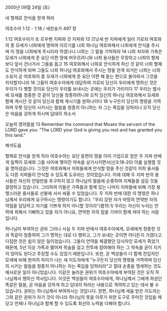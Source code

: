 2005년 09월 24일 (토)

네 형제로 안식을 얻게 하라



여호수아 1:12 - 1:18 / 새찬송가 497 장


1:12 여호수아가 또 르우벤 지파와 갓 지파와 13 므낫세 반 지파에게 일러 가로되 여호와의 종 모세가 너희에게 명하여 이르기를 너희 하나님 여호와께서 너희에게 안식을 주시며 이 땅을 너희에게 주시리라 하였나니 너희는 그 말을 기억하라 14 너희 처자와 가축은 모세가 너희에게 준 요단 이편 땅에 머무르려니와 너희 용사들은 무장하고 너희의 형제보다 앞서 건너가서 그들을 돕고 15 여호와께서 너희로 안식하게 하신 것 같이 너희 형제도 안식하게 되며 그들도 너희 하나님 여호와께서 주시는 땅을 얻게 되거든 너희는 너희 소유지 곧 여호와의 종 모세가 너희에게 준 요단 이편 해 돋는 편으로 돌아와서 그것을 차지할지니라 16 그들이 여호수아에게 대답하여 가로되 당신이 우리에게 명하신 것은 우리가 다 행할 것이요 당신이 우리를 보내시는 곳에는 우리가 가리이다 17 우리는 범사에 모세를 청종한 것 같이 당신을 청종하려니와 오직 당신의 하나님 여호와께서 모세와 함께 계시던 것 같이 당신과 함께 계시기를 원하나이다 18 누구든지 당신의 명령을 거역하며 무릇 당신의 시키시는 말씀을 청종치 아니하는 자 그는 죽임을 당하리니 오직 당신은 마음을 강하게 하시며 담대히 하소서 

오늘의 영어말씀 
13 Remember the command that Moses the servant of the LORD gave you: "The LORD your God is giving you rest and has granted you this land."

해석도움





형제로 안식을 얻게 하라 
여호수아는 요단 동편의 땅을 이미 기업으로 얻은 두 지파 반에게 일찍이 모세와 그들 사이에 맺어진 약속을 상기시키면서(신3:18-20) 이를 실행할 것을 명하셨습니다. 그것은 여호와께서 저희들에게 안식할 땅을 주신 것같이 저희 용사들도 다른 지파들이 안식할 수 있도록 도우라는 것이었습니다. 이에 대해 두 지파 반의 용사들은 자신의 안일만을 추구하지 않고 하나님의 말씀에 순종하여 지체들을 섬길 것을 결정하고 있습니다. 그리하여 이들은 가족들과 함께 있는 나머지 지파들에 비해 가장 용맹스러운 용사들로 선봉에 서서 싸울 수 있었습니다. 두 지파 반에 대한 이 명령은 하나님께서 우리에게 요구하시는 명령이기도 합니다.  "우리 강한 자가 마땅히 연약한 자의 약점을 담당하고 자기를 기쁘게 하지 아니할 것이라"(롬15:1) 우리는 자신이 누리는 안락에 취해서 기뻐하고 있을 자가 아니요, 연약한 자의 짐을 기꺼이 함께 져야 하는 사람입니다. 

하나님이 부여하신 권위 
그러나 사실 두 지파 반에서 여호수아에게, 모세에게 청종한 것과 똑같이 청종하여 그가 명하는 대로 다 행하고, 그가 보내는 곳이면 어디든지 가겠다고 다짐한 것은 쉽지 않은 일이었습니다. 그들이 언약을 체결했던 당사자인 모세가 죽었기 때문에, 5년 이상 가족과 떨어져 목숨을 걸고 전투에 참여해야 하는 그 약속을 굳이 지키지 않아도 된다고 주장할 수도 있었기 때문입니다. 또한, 온 백성들이 다 함께 전임자인 모세에 비해 현저히 차이가 나는 새 지도자에게 "누구든지 당신의 명령을 거역하며 당신의 시키는 말씀을 청종치 아니하는 자는 죽임을 당하리라"고 절대 순종을 맹세하는 것도 예사로운 일이 아니었습니다. 이같은 놀라운 권위가 여호수아에게 부여된 것은 오직 하나님께서 행하신 역사입니다. 이것은 백성들이 여호수아에게, 하나님께서 그에게 하셨던 똑같은 말씀, 곧 마음을 강하게 하고 담대히 하라는 내용으로 격려하고 있는 데서 볼 수 있습니다. 권위는 하나님께서 부여하시는 것입니다. 한편, 하나님께 세움 받은 지도자는 그와 같은 권위가 자기 것이 아니라 하나님의 뜻을 이루기 위한 도구로 주어진 것임을 깨닫고 언제나 하나님과 함께 할 수 있도록 최선의 노력을 다해야 합니다.